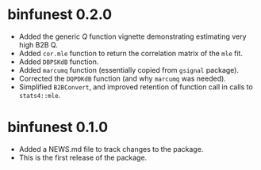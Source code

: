 # binfunest 0.2.0

* Added the generic $Q$ function vignette demonstrating estimating very high B2B Q.
* Added `cor.mle` function to return the correlation matrix of the `mle` fit.
* Added `DBPSKdB` function.
* Added `marcumq` function (essentially copied from `gsignal` package).
* Corrected the `DQPDKdB` function (and why `marcumq` was needed).
* Simplified `B2BConvert`, and improved retention of function call in calls to `stats4::mle`.

# binfunest 0.1.0

* Added a NEWS.md file to track changes to the package.
* This is the first release of the package.
